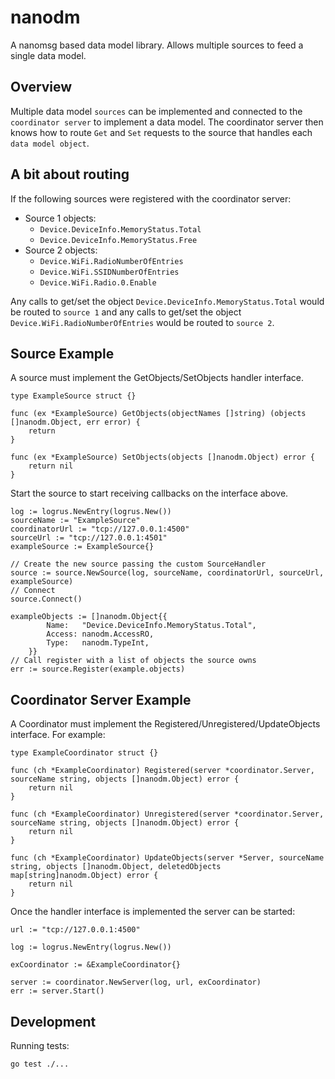 # nanodm

A nanomsg based data model library.  Allows multiple sources to feed a single data model.


## Overview

Multiple data model `sources` can be implemented and connected to the `coordinator server` to implement a data model.  The coordinator server then knows how to route `Get` and `Set` requests to the source that handles each `data model object`.


## A bit about routing

If the following sources were registered with the coordinator server:

  * Source 1 objects:
     * `Device.DeviceInfo.MemoryStatus.Total`
     * `Device.DeviceInfo.MemoryStatus.Free`
  * Source 2 objects:
     * `Device.WiFi.RadioNumberOfEntries`
     * `Device.WiFi.SSIDNumberOfEntries`
     * `Device.WiFi.Radio.0.Enable`

Any calls to get/set the object `Device.DeviceInfo.MemoryStatus.Total` would be routed to `source 1` and any calls to get/set the object `Device.WiFi.RadioNumberOfEntries` would be routed to `source 2`.


## Source Example

A source must implement the GetObjects/SetObjects handler interface.

```golang
type ExampleSource struct {}

func (ex *ExampleSource) GetObjects(objectNames []string) (objects []nanodm.Object, err error) {
    return
}

func (ex *ExampleSource) SetObjects(objects []nanodm.Object) error {
    return nil
}
```

Start the source to start receiving callbacks on the interface above.

```golang
log := logrus.NewEntry(logrus.New())
sourceName := "ExampleSource"
coordinatorUrl := "tcp://127.0.0.1:4500"
sourceUrl := "tcp://127.0.0.1:4501"
exampleSource := ExampleSource{}

// Create the new source passing the custom SourceHandler
source := source.NewSource(log, sourceName, coordinatorUrl, sourceUrl, exampleSource)
// Connect
source.Connect()

exampleObjects := []nanodm.Object{{
		Name:   "Device.DeviceInfo.MemoryStatus.Total",
		Access: nanodm.AccessRO,
		Type:   nanodm.TypeInt,
	}}
// Call register with a list of objects the source owns
err := source.Register(example.objects)
```


## Coordinator Server Example

A Coordinator must implement the Registered/Unregistered/UpdateObjects interface.  For example:

```golang
type ExampleCoordinator struct {}

func (ch *ExampleCoordinator) Registered(server *coordinator.Server, sourceName string, objects []nanodm.Object) error {
	return nil
}

func (ch *ExampleCoordinator) Unregistered(server *coordinator.Server, sourceName string, objects []nanodm.Object) error {
	return nil
}

func (ch *ExampleCoordinator) UpdateObjects(server *Server, sourceName string, objects []nanodm.Object, deletedObjects map[string]nanodm.Object) error {
	return nil
}

```

Once the handler interface is implemented the server can be started:

```golang
url := "tcp://127.0.0.1:4500"

log := logrus.NewEntry(logrus.New())

exCoordinator := &ExampleCoordinator{}

server := coordinator.NewServer(log, url, exCoordinator)
err := server.Start()
```


## Development

Running tests:

```
go test ./... 
```
